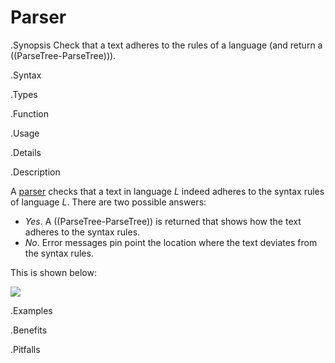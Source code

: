 # Parser

.Synopsis
Check that a text adheres to the rules of a language (and return a ((ParseTree-ParseTree))).

.Syntax

.Types

.Function
       
.Usage

.Details

.Description

A [parser](http://en.wikipedia.org/wiki/Parsing) checks that a text in language _L_ indeed adheres 
to the syntax rules of language _L_. There are two possible answers:

*  _Yes_. A ((ParseTree-ParseTree)) is returned that shows how the text adheres to the syntax rules.
*  _No_. Error messages pin point the location where the text deviates from the syntax rules.


This is shown below:


![]((parser.png))


.Examples

.Benefits

.Pitfalls

